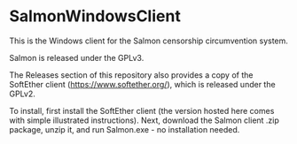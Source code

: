 # SalmonWindowsClient
This is the Windows client for the Salmon censorship circumvention system.

Salmon is released under the GPLv3.

The Releases section of this repository also provides a copy of the SoftEther
client (https://www.softether.org/), which is released under the GPLv2.

To install, first install the SoftEther client (the version hosted here
comes with simple illustrated instructions). Next, download the Salmon
client .zip package, unzip it, and run Salmon.exe - no installation needed.
